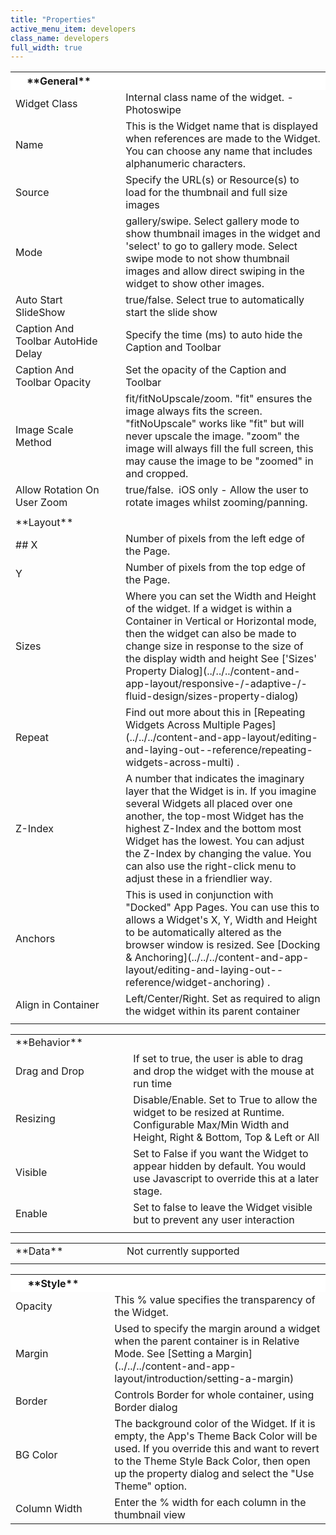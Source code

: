 ```yaml
---
title: "Properties"
active_menu_item: developers
class_name: developers
full_width: true
---
```



<table>
<tr>
<th style="vertical-align:top; width:237px; background-color:#ffffff;">
<a id="general"> </a> **General**

</th>
<th style="vertical-align:top; width:20px; background-color:#ffffff;">
</th>
<th style="vertical-align:top; width:690px; background-color:#ffffff;">
</th>
</tr>
<tr>
<td width="237">
Widget Class

</td>
<td width="20">
</td>
<td width="690">
Internal class name of the widget. - Photoswipe

</td>
</tr>
<tr>
<td width="237">
Name

</td>
<td width="20">
</td>
<td width="690">
This is the Widget name that is displayed when references are made to the Widget. You can choose any name that includes alphanumeric characters.

</td>
</tr>
<tr>
<td width="237">
Source

</td>
<td width="20">
</td>
<td width="690">
Specify the URL(s) or Resource(s) to load for the thumbnail and full size images

</td>
</tr>
<tr>
<td width="237">
Mode

</td>
<td width="20">
</td>
<td width="690">
gallery/swipe. Select gallery mode to show thumbnail images in the widget and 'select' to go to gallery mode. Select swipe mode to not show thumbnail images and allow direct swiping in the widget to show other images.

</td>
</tr>
<tr>
<td width="237">
Auto Start SlideShow

</td>
<td width="20">
</td>
<td width="690">
true/false. Select true to automatically start the slide show

</td>
</tr>
<tr>
<td width="237">
Caption And Toolbar AutoHide Delay

</td>
<td width="20">
</td>
<td width="690">
Specify the time (ms) to auto hide the Caption and Toolbar

</td>
</tr>
<tr>
<td width="237">
Caption And Toolbar Opacity

</td>
<td width="20">
</td>
<td width="690">
Set the opacity of the Caption and Toolbar

</td>
</tr>
<tr>
<td width="237">
Image Scale Method

</td>
<td width="20">
</td>
<td width="690">
fit/fitNoUpscale/zoom. "fit" ensures the image always fits the screen. "fitNoUpscale" works like "fit" but will never upscale the image. "zoom" the image will always fill the full screen, this may cause the image to be "zoomed" in and cropped.

</td>
</tr>
<tr>
<td width="237">
Allow Rotation On User Zoom

</td>
<td width="20">
</td>
<td width="690">
true/false.  iOS only - Allow the user to rotate images whilst zooming/panning.

</td>
</tr>
<tr>
<td width="237">
</td>
<td width="20">
</td>
<td width="690">
</td>
</tr>
<tr>
<td width="237">
<a id="layout"> </a> **Layout**

</td>
<td width="20">
</td>
<td width="690">
</td>
</tr>
<tr>
<td width="237">
## X

</td>
<td width="20">
</td>
<td width="690">
Number of pixels from the left edge of the Page.

</td>
</tr>
<tr>
<td width="237">
Y

</td>
<td width="20">
</td>
<td width="690">
Number of pixels from the top edge of the Page.

</td>
</tr>
<tr>
<td width="237">
Sizes

</td>
<td width="20">
</td>
<td width="690">
Where you can set the Width and Height of the widget. If a widget is within a Container in Vertical or Horizontal mode, then the widget can also be made to change size in response to the size of the display width and height See ['Sizes' Property Dialog](../../../content-and-app-layout/responsive-/-adaptive-/-fluid-design/sizes-property-dialog)

</td>
</tr>
<tr>
<td width="237">
Repeat

</td>
<td width="20">
</td>
<td width="690">
Find out more about this in [Repeating Widgets Across Multiple Pages](../../../content-and-app-layout/editing-and-laying-out--reference/repeating-widgets-across-multi) .

</td>
</tr>
<tr>
<td width="237">
Z-Index

</td>
<td width="20">
</td>
<td width="690">
A number that indicates the imaginary layer that the Widget is in. If you imagine several Widgets all placed over one another, the top-most Widget has the highest Z-Index and the bottom most Widget has the lowest. You can adjust the Z-Index by changing the value. You can also use the right-click menu to adjust these in a friendlier way.

</td>
</tr>
<tr>
<td width="237">
Anchors

</td>
<td width="20">
</td>
<td width="690">
This is used in conjunction with "Docked" App Pages. You can use this to allows a Widget's X, Y, Width and Height to be automatically altered as the browser window is resized. See [Docking & Anchoring](../../../content-and-app-layout/editing-and-laying-out--reference/widget-anchoring) .

</td>
</tr>
<tr>
<td width="237">
Align in Container

</td>
<td width="20">
</td>
<td width="690">
Left/Center/Right. Set as required to align the widget within its parent container

</td>
</tr>
<tr>
<td width="237">
</td>
<td width="20">
</td>
<td width="690">
</td>
</tr>
</table>
<table>
<tr>
<td width="237">
<a id="behavior"> </a> **Behavior**

</td>
<td width="21">
</td>
<td width="684">
</td>
</tr>
<tr>
<td width="237">
Drag and Drop

</td>
<td width="21">
</td>
<td width="684">
If set to true, the user is able to drag and drop the widget with the mouse at run time

</td>
</tr>
<tr>
<td width="237">
Resizing

</td>
<td width="21">
</td>
<td width="684">
Disable/Enable. Set to True to allow the widget to be resized at Runtime. Configurable Max/Min Width and Height, Right & Bottom, Top & Left or All

</td>
</tr>
<tr>
<td width="237">
Visible

</td>
<td width="21">
</td>
<td width="684">
Set to False if you want the Widget to appear hidden by default. You would use Javascript to override this at a later stage.

</td>
</tr>
<tr>
<td width="237">
Enable

</td>
<td width="21">
</td>
<td width="684">
Set to false to leave the Widget visible but to prevent any user interaction

</td>
</tr>
<tr>
<td width="237">
</td>
<td width="21">
</td>
<td width="684">
</td>
</tr>
</table>
<table>
<tr>
<td width="237">
<a id="data"> </a> **Data**

</td>
<td width="21">
</td>
<td width="684">
Not currently supported

</td>
</tr>
<tr>
<td width="237">
</td>
<td width="21">
</td>
<td width="684">
</td>
</tr>
</table>
<table>
<tr>
<th style="vertical-align:top; width:237px; background-color:#ffffff;">
<a id="style"> </a> **Style**

</th>
<th style="vertical-align:top; width:21px; background-color:#ffffff;">
</th>
<th style="vertical-align:top; width:684px; background-color:#ffffff;">
</th>
</tr>
<tr>
<td width="237">
Opacity

</td>
<td width="21">
</td>
<td width="684">
This % value specifies the transparency of the Widget.

</td>
</tr>
<tr>
<td width="237">
Margin

</td>
<td width="21">
</td>
<td width="684">
Used to specify the margin around a widget when the parent container is in Relative Mode. See [Setting a Margin](../../../content-and-app-layout/introduction/setting-a-margin)

</td>
</tr>
<tr>
<td width="237">
Border

</td>
<td width="21">
</td>
<td width="684">
Controls Border for whole container, using Border dialog

</td>
</tr>
<tr>
<td width="237">
BG Color

</td>
<td width="21">
</td>
<td width="684">
The background color of the Widget. If it is empty, the App's Theme Back Color will be used. If you override this and want to revert to the Theme Style Back Color, then open up the property dialog and select the "Use Theme" option.

</td>
</tr>
<tr>
<td width="237">
Column Width

</td>
<td width="21">
</td>
<td width="684">
Enter the % width for each column in the thumbnail view

</td>
</tr>
</table>

